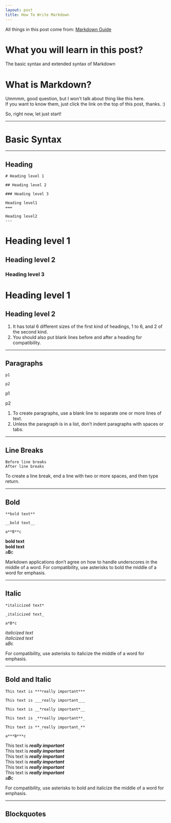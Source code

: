 ```yaml
---
layout: post
title: How To Write Markdown
---
```


All things in this post come from:  [Markdown Guide](https://markdownguide.org)  

# What you will learn in this post?

The basic syntax and extended syntax of Markdown  

# What is Markdown?

Ummmm, good question, but I won't talk about thing like this here.  
If you want to know them, just click the link on the top of this post, thanks. :)  

So, right now, let just start!  

---

# Basic Syntax

---

## Heading

```
# Heading level 1

## Heading level 2

### Heading level 3

Heading level1
===

Heading level2
---
```
# Heading level 1

## Heading level 2

### Heading level 3

Heading level 1
===

Heading level 2
---

1. It has total 6 different sizes of the first kind of headings, 1 to 6, and 2 of the second kind.
2. You should also put blank lines before and after a heading for compatibility.

---

## Paragraphs

```
p1

p2
```

p1

p2

1. To create paragraphs, use a blank line to separate one or more lines of text.
2. Unless the paragraph is in a list, don’t indent paragraphs with spaces or tabs.

---

## Line Breaks

```
Before line breaks  
After line breaks
```

To create a line break, end a line with two or more spaces, and then type return.

---

## Bold

```
**bold text**

__bold text__

a**B**c
```

**bold text**  
__bold text__  
a**B**c  

 Markdown applications don’t agree on how to handle underscores in the middle of a word. For compatibility, use asterisks to bold the middle of a word for emphasis.

---

## Italic

```
*italicized text*

_italicized text_

a*B*c
```

*italicized text*  
_italicized text_  
a*B*c  

For compatibility, use asterisks to italicize the middle of a word for emphasis.

---

## Bold and Italic

```
This text is ***really important***

This text is ___really important___

This text is __*really important*__

This text is _**really important**_

This text is **_really important_**

a***B***c
```

This text is ***really important***  
This text is **_really important_**  
This text is *__really important__*  
This text is ___really important___  
This text is __*really important*__  
This text is _**really important**_  
a***B***c  

For compatibility, use asterisks to bold and italicize the middle of a word for emphasis.

---

## Blockquotes
